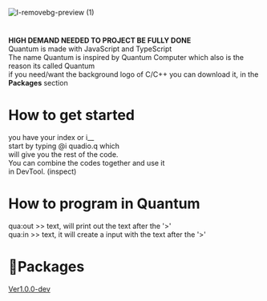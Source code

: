 ![I-removebg-preview (1)](https://github.com/user-attachments/assets/bad65f32-c9fa-48f6-a669-a59897a00e2c)


# 
**HIGH DEMAND NEEDED TO PROJECT BE FULLY DONE**<br />
Quantum is made with JavaScript and TypeScript <br />
The name Quantum is inspired by Quantum Computer which also is the reason its called Quantum <br />
if you need/want the background logo of C/C++ you can download it, in the **Packages** section

# How to get started
  you have your index or i__ <br />
  start by typing @i quadio.q which <br />
  will give you the rest of the code. <br />
  You can combine the codes together and use it  <br />
  in DevTool. (inspect)

# How to program in Quantum
  qua:out >> text, will print out the text after the '>' <br />
  qua:in >> text, it will create a input with the text after the '>' <br />


# 📂Packages
 [Ver1.0.0-dev](https://github.com/seba495g/Quantum/releases/tag/Quantum%2Fv1.0.0) <br />
